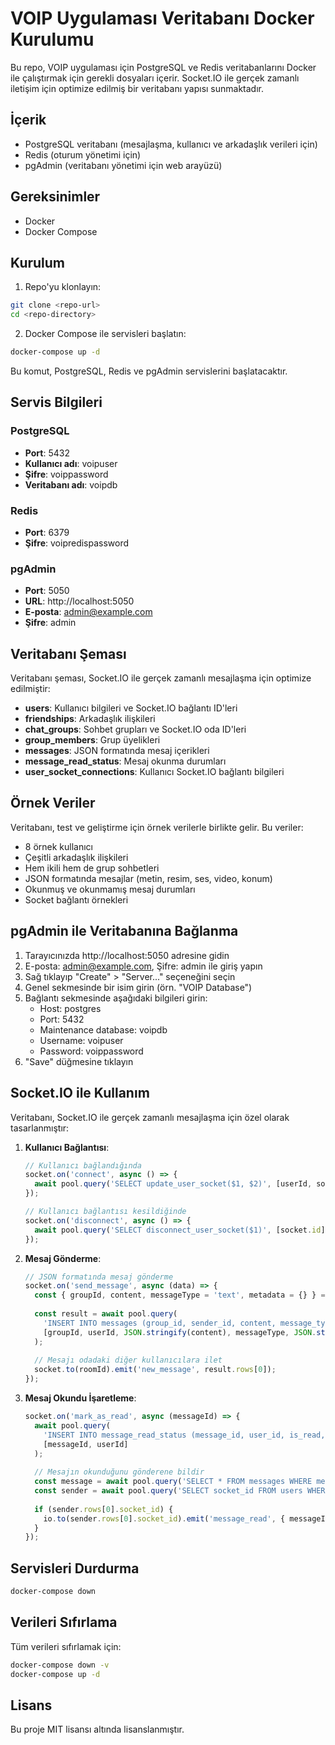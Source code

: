 # VOIP Uygulaması Veritabanı Docker Kurulumu

Bu repo, VOIP uygulaması için PostgreSQL ve Redis veritabanlarını Docker ile çalıştırmak için gerekli dosyaları içerir. Socket.IO ile gerçek zamanlı iletişim için optimize edilmiş bir veritabanı yapısı sunmaktadır.

## İçerik

- PostgreSQL veritabanı (mesajlaşma, kullanıcı ve arkadaşlık verileri için)
- Redis (oturum yönetimi için)
- pgAdmin (veritabanı yönetimi için web arayüzü)

## Gereksinimler

- Docker
- Docker Compose

## Kurulum

1. Repo'yu klonlayın:

```bash
git clone <repo-url>
cd <repo-directory>
```

2. Docker Compose ile servisleri başlatın:

```bash
docker-compose up -d
```

Bu komut, PostgreSQL, Redis ve pgAdmin servislerini başlatacaktır.

## Servis Bilgileri

### PostgreSQL

- **Port**: 5432
- **Kullanıcı adı**: voipuser
- **Şifre**: voippassword
- **Veritabanı adı**: voipdb

### Redis

- **Port**: 6379
- **Şifre**: voipredispassword

### pgAdmin

- **Port**: 5050
- **URL**: http://localhost:5050
- **E-posta**: admin@example.com
- **Şifre**: admin

## Veritabanı Şeması

Veritabanı şeması, Socket.IO ile gerçek zamanlı mesajlaşma için optimize edilmiştir:

- **users**: Kullanıcı bilgileri ve Socket.IO bağlantı ID'leri
- **friendships**: Arkadaşlık ilişkileri
- **chat_groups**: Sohbet grupları ve Socket.IO oda ID'leri
- **group_members**: Grup üyelikleri
- **messages**: JSON formatında mesaj içerikleri
- **message_read_status**: Mesaj okunma durumları
- **user_socket_connections**: Kullanıcı Socket.IO bağlantı bilgileri

## Örnek Veriler

Veritabanı, test ve geliştirme için örnek verilerle birlikte gelir. Bu veriler:

- 8 örnek kullanıcı
- Çeşitli arkadaşlık ilişkileri
- Hem ikili hem de grup sohbetleri
- JSON formatında mesajlar (metin, resim, ses, video, konum)
- Okunmuş ve okunmamış mesaj durumları
- Socket bağlantı örnekleri

## pgAdmin ile Veritabanına Bağlanma

1. Tarayıcınızda http://localhost:5050 adresine gidin
2. E-posta: admin@example.com, Şifre: admin ile giriş yapın
3. Sağ tıklayıp "Create" > "Server..." seçeneğini seçin
4. Genel sekmesinde bir isim girin (örn. "VOIP Database")
5. Bağlantı sekmesinde aşağıdaki bilgileri girin:
   - Host: postgres
   - Port: 5432
   - Maintenance database: voipdb
   - Username: voipuser
   - Password: voippassword
6. "Save" düğmesine tıklayın

## Socket.IO ile Kullanım

Veritabanı, Socket.IO ile gerçek zamanlı mesajlaşma için özel olarak tasarlanmıştır:

1. **Kullanıcı Bağlantısı**:
   ```javascript
   // Kullanıcı bağlandığında
   socket.on('connect', async () => {
     await pool.query('SELECT update_user_socket($1, $2)', [userId, socket.id]);
   });
   
   // Kullanıcı bağlantısı kesildiğinde
   socket.on('disconnect', async () => {
     await pool.query('SELECT disconnect_user_socket($1)', [socket.id]);
   });
   ```

2. **Mesaj Gönderme**:
   ```javascript
   // JSON formatında mesaj gönderme
   socket.on('send_message', async (data) => {
     const { groupId, content, messageType = 'text', metadata = {} } = data;
     
     const result = await pool.query(
       'INSERT INTO messages (group_id, sender_id, content, message_type, metadata) VALUES ($1, $2, $3, $4, $5) RETURNING *',
       [groupId, userId, JSON.stringify(content), messageType, JSON.stringify(metadata)]
     );
     
     // Mesajı odadaki diğer kullanıcılara ilet
     socket.to(roomId).emit('new_message', result.rows[0]);
   });
   ```

3. **Mesaj Okundu İşaretleme**:
   ```javascript
   socket.on('mark_as_read', async (messageId) => {
     await pool.query(
       'INSERT INTO message_read_status (message_id, user_id, is_read, read_at) VALUES ($1, $2, TRUE, NOW()) ON CONFLICT (message_id, user_id) DO UPDATE SET is_read = TRUE, read_at = NOW()',
       [messageId, userId]
     );
     
     // Mesajın okunduğunu gönderene bildir
     const message = await pool.query('SELECT * FROM messages WHERE message_id = $1', [messageId]);
     const sender = await pool.query('SELECT socket_id FROM users WHERE user_id = $1', [message.rows[0].sender_id]);
     
     if (sender.rows[0].socket_id) {
       io.to(sender.rows[0].socket_id).emit('message_read', { messageId, userId });
     }
   });
   ```

## Servisleri Durdurma

```bash
docker-compose down
```

## Verileri Sıfırlama

Tüm verileri sıfırlamak için:

```bash
docker-compose down -v
docker-compose up -d
```

## Lisans

Bu proje MIT lisansı altında lisanslanmıştır. 